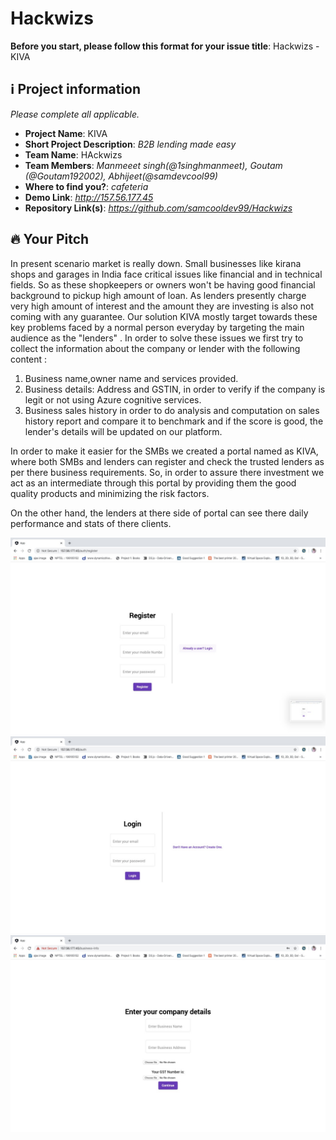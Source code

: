 # Hackwizs
**Before you start, please follow this format for your issue title**:
Hackwizs - KIVA

## ℹ️ Project information
_Please complete all applicable._

- **Project Name**: KIVA
- **Short Project Description**: _B2B lending made easy_
- **Team Name**: HAckwizs
- **Team Members**: _Manmeeet  singh(@1singhmanmeet), Goutam (@Goutam192002), Abhijeet(@samdevcool99)_
- **Where to find you?**: _cafeteria_
- **Demo Link**: _http://157.56.177.45_
- **Repository Link(s)**: _https://github.com/samcooldev99/Hackwizs_


## 🔥 Your Pitch
In present scenario market is really down. Small businesses like kirana shops and garages in India face critical issues like financial and in technical fields. So as these shopkeepers or owners won't be having good financial background to pickup high amount of loan. As lenders presently charge very high amount of interest and the amount they are investing is also not coming with any guarantee. Our solution KIVA mostly target towards these key problems faced by a normal person everyday by targeting the main audience as the "lenders" . In order to solve these issues we first try to collect the information about the company or lender with the following content :

1. Business name,owner name and services provided. 
2. Business details: Address and GSTIN, in order to verify if the company is legit or not using Azure cognitive services.
3. Business sales history in order to do analysis and computation on sales history report and compare it to benchmark and if the score is good, the lender's details will be updated on our platform.

In order to make it easier for the SMBs we created a portal named as KIVA, where both SMBs and lenders can register and check the trusted lenders as per there business requirements. So, in order to assure there investment we act as an intermediate through this portal by providing them the good quality products and minimizing the risk factors.

On the other hand, the lenders at there side of portal can see there daily performance and stats of there clients.  

<img src='WhatsApp Image 2020-02-23 at 07.34.09.jpeg'>
<img src='WhatsApp Image 2020-02-23 at 07.34.10.jpeg'>
<img src='WhatsApp Image 2020-02-23 at 07.34.11.jpeg'>
